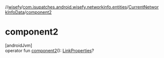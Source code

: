 //[wisefy](../../../index.md)/[com.isupatches.android.wisefy.networkinfo.entities](../index.md)/[CurrentNetworkInfoData](index.md)/[component2](component2.md)

# component2

[androidJvm]\
operator fun [component2](component2.md)(): [LinkProperties](https://developer.android.com/reference/kotlin/android/net/LinkProperties.html)?
